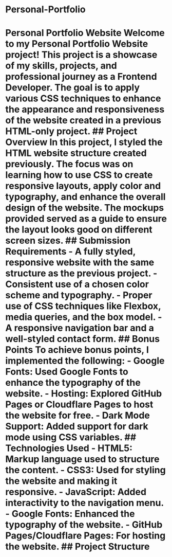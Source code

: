 # Personal-Portfolio
 # Personal Portfolio Website  Welcome to my Personal Portfolio Website project! This project is a showcase of my skills, projects, and professional journey as a Frontend Developer. The goal is to apply various CSS techniques to enhance the appearance and responsiveness of the website created in a previous HTML-only project.  ## Project Overview  In this project, I styled the HTML website structure created previously. The focus was on learning how to use CSS to create responsive layouts, apply color and typography, and enhance the overall design of the website. The mockups provided served as a guide to ensure the layout looks good on different screen sizes.  ## Submission Requirements  - A fully styled, responsive website with the same structure as the previous project. - Consistent use of a chosen color scheme and typography. - Proper use of CSS techniques like Flexbox, media queries, and the box model. - A responsive navigation bar and a well-styled contact form.  ## Bonus Points  To achieve bonus points, I implemented the following:  - **Google Fonts:** Used Google Fonts to enhance the typography of the website. - **Hosting:** Explored GitHub Pages or Cloudflare Pages to host the website for free. - **Dark Mode Support:** Added support for dark mode using CSS variables.  ## Technologies Used  - **HTML5:** Markup language used to structure the content. - **CSS3:** Used for styling the website and making it responsive. - **JavaScript:** Added interactivity to the navigation menu. - **Google Fonts:** Enhanced the typography of the website. - **GitHub Pages/Cloudflare Pages:** For hosting the website.  ## Project Structure
